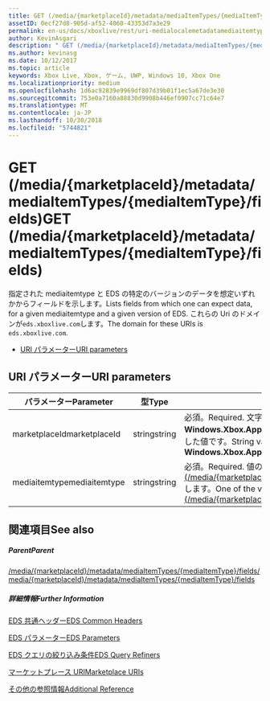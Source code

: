 ```yaml
---
title: GET (/media/{marketplaceId}/metadata/mediaItemTypes/{mediaItemType}/fields)
assetID: 0ecf27d8-905d-af52-4060-43353d7a3e29
permalink: en-us/docs/xboxlive/rest/uri-medialocalemetadatamediaitemtypefieldsget.html
author: KevinAsgari
description: " GET (/media/{marketplaceId}/metadata/mediaItemTypes/{mediaItemType}/fields)"
ms.author: kevinasg
ms.date: 10/12/2017
ms.topic: article
keywords: Xbox Live, Xbox, ゲーム, UWP, Windows 10, Xbox One
ms.localizationpriority: medium
ms.openlocfilehash: 1d6ac92839e9969df807d39b01f1ec5a67de3e30
ms.sourcegitcommit: 753e0a7160a88830d9908b446ef0907cc71c64e7
ms.translationtype: MT
ms.contentlocale: ja-JP
ms.lasthandoff: 10/30/2018
ms.locfileid: "5744821"
---
```

# <a name="get-mediamarketplaceidmetadatamediaitemtypesmediaitemtypefields"></a><span data-ttu-id="877f9-104">GET (/media/{marketplaceId}/metadata/mediaItemTypes/{mediaItemType}/fields)</span><span class="sxs-lookup"><span data-stu-id="877f9-104">GET (/media/{marketplaceId}/metadata/mediaItemTypes/{mediaItemType}/fields)</span></span>
<span data-ttu-id="877f9-105">指定された mediaitemtype と EDS の特定のバージョンのデータを想定いずれかからフィールドを示します。</span><span class="sxs-lookup"><span data-stu-id="877f9-105">Lists fields from which one can expect data, for a given mediaitemtype and a given version of EDS.</span></span> <span data-ttu-id="877f9-106">これらの Uri のドメインが`eds.xboxlive.com`します。</span><span class="sxs-lookup"><span data-stu-id="877f9-106">The domain for these URIs is `eds.xboxlive.com`.</span></span>
 
  * [<span data-ttu-id="877f9-107">URI パラメーター</span><span class="sxs-lookup"><span data-stu-id="877f9-107">URI parameters</span></span>](#ID4EV)
 
<a id="ID4EV"></a>

 
## <a name="uri-parameters"></a><span data-ttu-id="877f9-108">URI パラメーター</span><span class="sxs-lookup"><span data-stu-id="877f9-108">URI parameters</span></span>
 
| <span data-ttu-id="877f9-109">パラメーター</span><span class="sxs-lookup"><span data-stu-id="877f9-109">Parameter</span></span>| <span data-ttu-id="877f9-110">型</span><span class="sxs-lookup"><span data-stu-id="877f9-110">Type</span></span>| <span data-ttu-id="877f9-111">説明</span><span class="sxs-lookup"><span data-stu-id="877f9-111">Description</span></span>| 
| --- | --- | --- | 
| <span data-ttu-id="877f9-112">marketplaceId</span><span class="sxs-lookup"><span data-stu-id="877f9-112">marketplaceId</span></span>| <span data-ttu-id="877f9-113">string</span><span class="sxs-lookup"><span data-stu-id="877f9-113">string</span></span>| <span data-ttu-id="877f9-114">必須。</span><span class="sxs-lookup"><span data-stu-id="877f9-114">Required.</span></span> <span data-ttu-id="877f9-115">文字列<b>Windows.Xbox.ApplicationModel.Store.Configuration.MarketplaceId</b>から取得した値です。</span><span class="sxs-lookup"><span data-stu-id="877f9-115">String value obtained from the <b>Windows.Xbox.ApplicationModel.Store.Configuration.MarketplaceId</b>.</span></span>| 
| <span data-ttu-id="877f9-116">mediaitemtype</span><span class="sxs-lookup"><span data-stu-id="877f9-116">mediaitemtype</span></span>| <span data-ttu-id="877f9-117">string</span><span class="sxs-lookup"><span data-stu-id="877f9-117">string</span></span>| <span data-ttu-id="877f9-118">必須。</span><span class="sxs-lookup"><span data-stu-id="877f9-118">Required.</span></span> <span data-ttu-id="877f9-119">値のいずれかの[GET (/media/{marketplaceId}//metadata/mediagroups/{mediagroup}/mediaItemTypes)](uri-medialocalemetadatamediagroupsmediaitemtypesget.md)します。</span><span class="sxs-lookup"><span data-stu-id="877f9-119">One of the values from [GET (/media/{marketplaceId}/metadata/mediaGroups/{mediagroup}/mediaItemTypes)](uri-medialocalemetadatamediagroupsmediaitemtypesget.md).</span></span>| 
  
<a id="ID4EAB"></a>

 
## <a name="see-also"></a><span data-ttu-id="877f9-120">関連項目</span><span class="sxs-lookup"><span data-stu-id="877f9-120">See also</span></span>
 
<a id="ID4ECB"></a>

 
##### <a name="parent"></a><span data-ttu-id="877f9-121">Parent</span><span class="sxs-lookup"><span data-stu-id="877f9-121">Parent</span></span> 

[<span data-ttu-id="877f9-122">/media/{marketplaceId}/metadata/mediaItemTypes/{mediaItemType}/fields</span><span class="sxs-lookup"><span data-stu-id="877f9-122">/media/{marketplaceId}/metadata/mediaItemTypes/{mediaItemType}/fields</span></span>](uri-medialocalemetadatamediaitemtypefields.md)

  
<a id="ID4EMB"></a>

 
##### <a name="further-information"></a><span data-ttu-id="877f9-123">詳細情報</span><span class="sxs-lookup"><span data-stu-id="877f9-123">Further Information</span></span> 

[<span data-ttu-id="877f9-124">EDS 共通ヘッダー</span><span class="sxs-lookup"><span data-stu-id="877f9-124">EDS Common Headers</span></span>](../../additional/edscommonheaders.md)

 [<span data-ttu-id="877f9-125">EDS パラメーター</span><span class="sxs-lookup"><span data-stu-id="877f9-125">EDS Parameters</span></span>](../../additional/edsparameters.md)

 [<span data-ttu-id="877f9-126">EDS クエリの絞り込み条件</span><span class="sxs-lookup"><span data-stu-id="877f9-126">EDS Query Refiners</span></span>](../../additional/edsqueryrefiners.md)

 [<span data-ttu-id="877f9-127">マーケットプレース URI</span><span class="sxs-lookup"><span data-stu-id="877f9-127">Marketplace URIs</span></span>](atoc-reference-marketplace.md)

 [<span data-ttu-id="877f9-128">その他の参照情報</span><span class="sxs-lookup"><span data-stu-id="877f9-128">Additional Reference</span></span>](../../additional/atoc-xboxlivews-reference-additional.md)

   